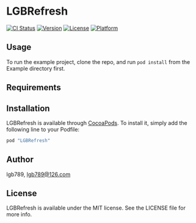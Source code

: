 # LGBRefresh

[![CI Status](http://img.shields.io/travis/lgb789/LGBRefresh.svg?style=flat)](https://travis-ci.org/lgb789/LGBRefresh)
[![Version](https://img.shields.io/cocoapods/v/LGBRefresh.svg?style=flat)](http://cocoapods.org/pods/LGBRefresh)
[![License](https://img.shields.io/cocoapods/l/LGBRefresh.svg?style=flat)](http://cocoapods.org/pods/LGBRefresh)
[![Platform](https://img.shields.io/cocoapods/p/LGBRefresh.svg?style=flat)](http://cocoapods.org/pods/LGBRefresh)

## Usage

To run the example project, clone the repo, and run `pod install` from the Example directory first.

## Requirements

## Installation

LGBRefresh is available through [CocoaPods](http://cocoapods.org). To install
it, simply add the following line to your Podfile:

```ruby
pod "LGBRefresh"
```

## Author

lgb789, lgb789@126.com

## License

LGBRefresh is available under the MIT license. See the LICENSE file for more info.
